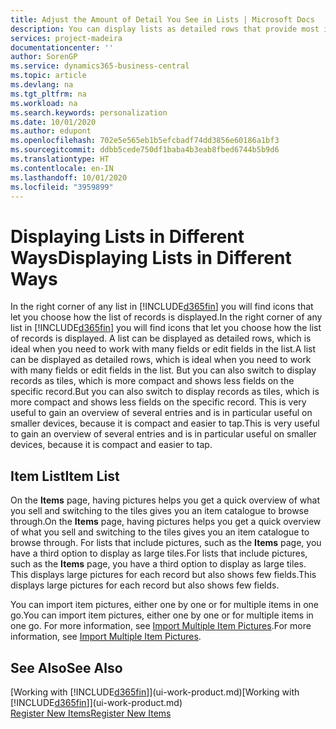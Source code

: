 ```yaml
---
title: Adjust the Amount of Detail You See in Lists | Microsoft Docs
description: You can display lists as detailed rows that provide most information, or as tiles that are easy to visually scan and may include picture thumbnails.
services: project-madeira
documentationcenter: ''
author: SorenGP
ms.service: dynamics365-business-central
ms.topic: article
ms.devlang: na
ms.tgt_pltfrm: na
ms.workload: na
ms.search.keywords: personalization
ms.date: 10/01/2020
ms.author: edupont
ms.openlocfilehash: 702e5e565eb1b5efcbadf74dd3856e60186a1bf3
ms.sourcegitcommit: ddbb5cede750df1baba4b3eab8fbed6744b5b9d6
ms.translationtype: HT
ms.contentlocale: en-IN
ms.lasthandoff: 10/01/2020
ms.locfileid: "3959899"
---
```

# <a name="displaying-lists-in-different-ways"></a><span data-ttu-id="03c07-103">Displaying Lists in Different Ways</span><span class="sxs-lookup"><span data-stu-id="03c07-103">Displaying Lists in Different Ways</span></span>
<span data-ttu-id="03c07-104">In the right corner of any list in [!INCLUDE[d365fin](includes/d365fin_md.md)] you will find icons that let you choose how the list of records is displayed.</span><span class="sxs-lookup"><span data-stu-id="03c07-104">In the right corner of any list in [!INCLUDE[d365fin](includes/d365fin_md.md)] you will find icons that let you choose how the list of records is displayed.</span></span> <span data-ttu-id="03c07-105">A list can be displayed as detailed rows, which is ideal when you need to work with many fields or edit fields in the list.</span><span class="sxs-lookup"><span data-stu-id="03c07-105">A list can be displayed as detailed rows, which is ideal when you need to work with many fields or edit fields in the list.</span></span> <span data-ttu-id="03c07-106">But you can also switch to display records as tiles, which is more compact and shows less fields on the specific record.</span><span class="sxs-lookup"><span data-stu-id="03c07-106">But you can also switch to display records as tiles, which is more compact and shows less fields on the specific record.</span></span> <span data-ttu-id="03c07-107">This is very useful to gain an overview of several entries and is in particular useful on smaller devices, because it is compact and easier to tap.</span><span class="sxs-lookup"><span data-stu-id="03c07-107">This is very useful to gain an overview of several entries and is in particular useful on smaller devices, because it is compact and easier to tap.</span></span>

## <a name="item-list"></a><span data-ttu-id="03c07-108">Item List</span><span class="sxs-lookup"><span data-stu-id="03c07-108">Item List</span></span>
<span data-ttu-id="03c07-109">On the **Items** page, having pictures helps you get a quick overview of what you sell and switching to the tiles gives you an item catalogue to browse through.</span><span class="sxs-lookup"><span data-stu-id="03c07-109">On the **Items** page, having pictures helps you get a quick overview of what you sell and switching to the tiles gives you an item catalogue to browse through.</span></span> <span data-ttu-id="03c07-110">For lists that include pictures, such as the **Items** page, you have a third option to display as large tiles.</span><span class="sxs-lookup"><span data-stu-id="03c07-110">For lists that include pictures, such as the **Items** page, you have a third option to display as large tiles.</span></span> <span data-ttu-id="03c07-111">This displays large pictures for each record but also shows few fields.</span><span class="sxs-lookup"><span data-stu-id="03c07-111">This displays large pictures for each record but also shows few fields.</span></span>

<span data-ttu-id="03c07-112">You can import item pictures, either one by one or for multiple items in one go.</span><span class="sxs-lookup"><span data-stu-id="03c07-112">You can import item pictures, either one by one or for multiple items in one go.</span></span> <span data-ttu-id="03c07-113">For more information, see [Import Multiple Item Pictures](inventory-how-import-item-pictures.md).</span><span class="sxs-lookup"><span data-stu-id="03c07-113">For more information, see [Import Multiple Item Pictures](inventory-how-import-item-pictures.md).</span></span>  

## <a name="see-also"></a><span data-ttu-id="03c07-114">See Also</span><span class="sxs-lookup"><span data-stu-id="03c07-114">See Also</span></span>
<span data-ttu-id="03c07-115">[Working with [!INCLUDE[d365fin](includes/d365fin_md.md)]](ui-work-product.md)</span><span class="sxs-lookup"><span data-stu-id="03c07-115">[Working with [!INCLUDE[d365fin](includes/d365fin_md.md)]](ui-work-product.md)</span></span>  
[<span data-ttu-id="03c07-116">Register New Items</span><span class="sxs-lookup"><span data-stu-id="03c07-116">Register New Items</span></span>](inventory-how-register-new-items.md)  
